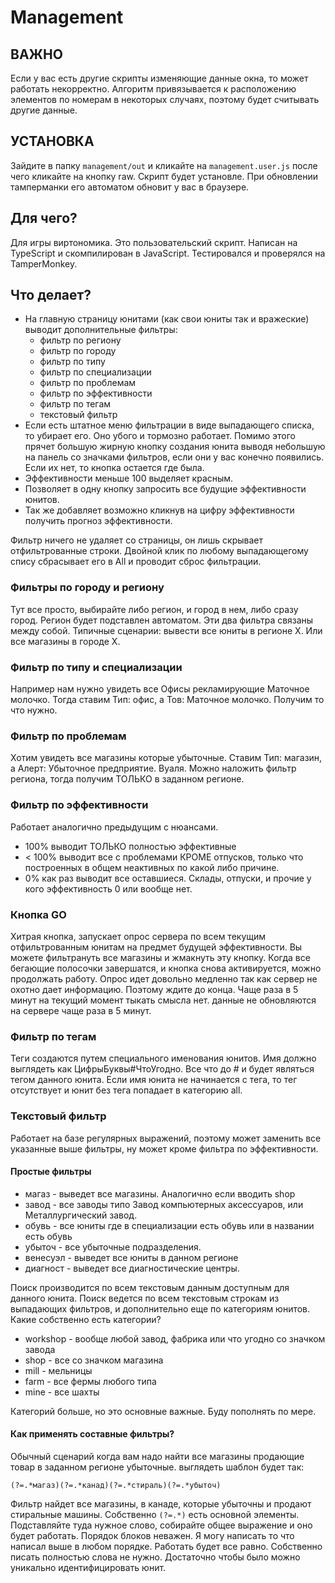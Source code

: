 ﻿# Management

## ВАЖНО
Если у вас есть другие скрипты изменяющие данные окна, то может работать некорректно. Алгоритм привязывается к 
расположению элементов по номерам в некоторых случаях, поэтому будет считывать другие данные.

## УСТАНОВКА
Зайдите в папку `management/out` и кликайте на `management.user.js` после чего кликайте на кнопку raw. Скрипт будет установле. При обновлении тамперманки его автоматом обновит у вас в браузере.

## Для чего?
Для игры виртономика. Это пользовательский скрипт. Написан на TypeScript и скомпилирован в JavaScript. Тестировался и проверялся на TamperMonkey.

## Что делает?
* На главную страницу юнитами (как свои юниты так и вражеские) выводит дополнительные фильтры:
	- фильтр по региону
	- фильтр по городу
	- фильтр по типу
	- фильтр по специализации
	- фильтр по проблемам
	- фильтр по эффективности
	- фильтр по тегам
	- текстовый фильтр
* Если есть штатное меню фильтрации в виде выпадающего списка, то убирает его. Оно убого и тормозно работает. Помимо этого прячет большую жирную кнопку создания юнита выводя небольшую на панель со значками фильтров, если они у вас конечно появились. Если их нет, то кнопка остается где была.
* Эффективности меньше 100 выделяет красным.
* Позволяет в одну кнопку запросить все будущие эффективности юнитов.
* Так же добавляет возможно кликнув на цифру эффективности получить прогноз эффективности.

Фильтр ничего не удаляет со страницы, он лишь скрывает отфильтрованные строки.
Двойной клик по любому выпадающегому спису сбрасывает его в All и проводит сброс фильтрации.

### Фильтры по городу и региону
Тут все просто, выбирайте либо регион, и город в нем, либо сразу город. Регион будет подставлен автоматом. Эти два фильтра связаны между собой.
Типичные сценарии: вывести все юниты в регионе Х. Или все магазины в городе Х. 

### Фильтр по типу и специализации
Например нам нужно увидеть все Офисы рекламирующие Маточное молочко. Тогда ставим Тип: офис, а Тов: Маточное молочко. Получим то что нужно.

### Фильтр по проблемам
Хотим увидеть все магазины которые убыточные. Ставим Тип: магазин, а Алерт: Убыточное предприятие. Вуаля. Можно наложить фильтр региона, тогда получим ТОЛЬКО в заданном регионе.

### Фильтр по эффективности
Работает аналогично предыдущим с нюансами. 
- 100% выводит ТОЛЬКО полностью эффективные
- < 100% выводит все с проблемами КРОМЕ отпусков, только что построенных в общем неактивных по какой либо причине.
- 0% как раз выводит все оставшиеся. Склады, отпуски, и прочие у кого эффективность 0 или вообще нет.

### Кнопка GO
Хитрая кнопка, запускает опрос сервера по всем текущим отфильтрованным юнитам на предмет будущей эффективности. Вы можете фильтрануть все магазины и жмакнуть эту кнопку. Когда все бегающие полосочки завершатся, и кнопка снова активируется, можно продолжать работу. Опрос идет довольно медленно так как сервер не охотно дает информацию. Поэтому ждите до конца. Чаще раза в 5 минут на текущий момент тыкать смысла нет. данные не обновляются на сервере чаще раза в 5 минут.

### Фильтр по тегам
Теги создаются путем специального именования юнитов. Имя должно выглядеть как ЦифрыБуквы#ЧтоУгодно. Все что до # и будет являться тегом данного юнита. Если имя юнита не начинается с тега, то тег отсутствует и юнит без тега попадает в категорию all.

### Текстовый фильтр
Работает на базе регулярных выражений, поэтому может заменить все указанные выше фильтры, ну может кроме фильтра по эффективности.

#### Простые фильтры
- магаз - выведет все магазины. Аналогично если вводить shop
- завод - все заводы типо Завод компьютерных аксессуаров, или Металлургический завод. 
- обувь - все юниты где в специализации есть обувь или в названии есть обувь
- убыточ - все убыточные подразделения.
- венесуэл - выведет все юниты в данном регионе
- диагност - выведет все диагностические центры.

Поиск производится по всем текстовым данным доступным для данного юнита. Поиск ведется по всем текстовым строкам из выпадающих фильтров, и дополнительно еще по категориям юнитов. Какие собственно есть категории?
- workshop - вообще любой завод, фабрика или что угодно со значком завода
- shop - все со значком магазина
- mill - мельницы
- farm - все фермы любого типа
- mine - все шахты

Категорий больше, но это основные важные. Буду пополнять по мере.

#### Как применять составные фильтры?
Обычный сценарий когда вам надо найти все магазины продающие товар в заданном регионе убыточные. выглядеть шаблон будет так:
```
(?=.*магаз)(?=.*канад)(?=.*стираль)(?=.*убыточ)
```
Фильтр найдет все магазины, в канаде, которые убыточны и продают стиральные машины. Собственно `(?=.*)` есть основной элементы. Подставляйте туда нужное слово, собирайте общее выражение и оно будет работать. Порядок блоков неважен. Я могу написать то что написал выше в любом порядке. Работать будет все равно.
Собственно писать полностью слова не нужно. Достаточно чтобы было можно уникально идентифицировать юнит.
